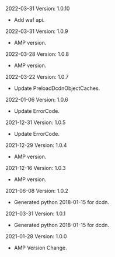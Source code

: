 2022-03-31 Version: 1.0.10
- Add waf api.

2022-03-31 Version: 1.0.9
- AMP version.

2022-03-28 Version: 1.0.8
- AMP version.

2022-03-22 Version: 1.0.7
- Update PreloadDcdnObjectCaches.

2022-01-06 Version: 1.0.6
- Update ErrorCode.

2021-12-31 Version: 1.0.5
- Update ErrorCode.

2021-12-29 Version: 1.0.4
- AMP version.

2021-12-16 Version: 1.0.3
- AMP version.

2021-06-08 Version: 1.0.2
- Generated python 2018-01-15 for dcdn.

2021-03-31 Version: 1.0.1
- Generated python 2018-01-15 for dcdn.

2021-01-28 Version: 1.0.0
- AMP Version Change.

